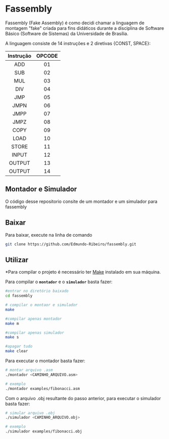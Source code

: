 # Fassembly
Fassembly (Fake Assembly) é como decidi chamar a linguagem de montagem "fake" criada para fins didáticos durante a disciplina de 
Software Básico (Software de Sistemas) da Universidade de Brasília.

A linguagem consiste de 14 instruções e 2 diretivas {CONST, SPACE}:

| Instrução | OPCODE |
| :---: | :---: | 
| ADD | 01 | 
| SUB | 02 | 
| MUL | 03 | 
| DIV | 04 | 
| JMP | 05 | 
| JMPN | 06 | 
| JMPP | 07 | 
| JMPZ | 08 | 
| COPY | 09 | 
| LOAD | 10 | 
| STORE | 11 | 
| INPUT | 12 | 
| OUTPUT | 13 | 
| OUTPUT | 14 | 

## Montador e Simulador
O código desse repositorio consite de um montador e um simulador para fassembly

## Baixar
Para baixar, execute na linha de comando 
```sh
git clone https://github.com/Edmundo-Ribeiro/fassembly.git
```

## Utilizar
*Para compilar o projeto é necessário ter [Make](https://www.gnu.org/software/make/) instalado em sua máquina.

Para compilar o **`montador`** e o **`simulador`** basta fazer:

```sh
#entrar no diretório baixado
cd fassembly

# compilar o montaor e simulador 
make

#compilar apenas montador
make m

#compilar apenas simulador
make s

#apagar tudo
make clear
```
Para executar o montador basta fazer:
```sh
# montar arquivo .asm
./montador <CAMINHO_ARQUIVO.asm>

# exemplo
./montador examples/fibonacci.asm
```
Com o arquivo .obj resultante do passo anterior, para executar o simulador basta fazer:

```sh
# simular arquivo .obj
./simulador <CAMINHO_ARQUIVO.obj>

# exemplo
./simulador examples/fibonacci.obj
